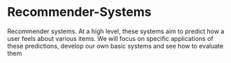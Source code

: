 # Recommender-Systems
Recommender systems. At a high level, these systems aim to predict how a user feels about various items. We will focus on specific applications of these predictions, develop our own basic systems and see how to evaluate them
